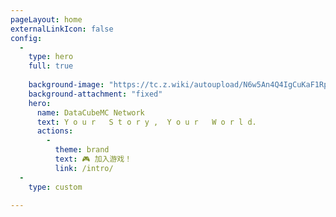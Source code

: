 ```yaml
---
pageLayout: home
externalLinkIcon: false
config:
  -
    type: hero
    full: true
    
    background-image: "https://tc.z.wiki/autoupload/N6w5An4Q4IgCuKaF1RpxqmeYRDBYR3U-h-hdsEbXNmOyl5f0KlZfm6UsKj-HyTuv/20250609/Yr1j/1920X1009/2025-06-04-12.44.03.png"
    background-attachment: "fixed"
    hero:
      name: DataCubeMC Network
      text: Y o u r   S t o r y ,  Y o u r   W o r l d.
      actions:
        -
          theme: brand
          text: 🎮 加入游戏！
          link: /intro/
  -
    type: custom

---
```

<br><br>
<br><br>



